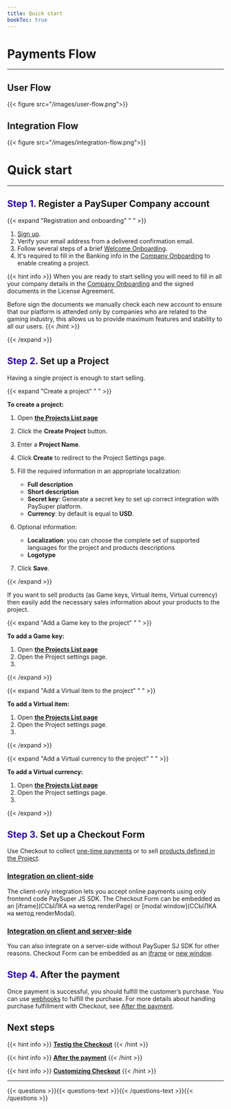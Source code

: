 ```yaml
---
title: Quick start
bookToc: true
---
```


# Payments Flow
***

## User Flow

{{< figure src="/images/user-flow.png">}}

## Integration Flow

{{< figure src="/images/integration-flow.png">}}

# Quick start
***

## <span style="color:#2e00a8;">Step 1.</span> Register a PaySuper Company account

{{< expand "Registration and onboarding" " " >}}

1. [Sign up](https://paysupermgmt.tst.protocol.one).
2. Verify your email address from a delivered confirmation email.
3. Follow several steps of a brief [Welcome Onboarding](https://paysupermgmt.tst.protocol.one/profile).
4. It's required to fill in the Banking info in the [Company Onboarding](https://paysupermgmt.tst.protocol.one/company) to enable creating a project.

{{< hint info >}}
When you are ready to start selling you will need to fill in all your company details in the [Company Onboarding](https://paysupermgmt.tst.protocol.one/company) and the signed documents in the License Agreement.

Before sign the documents we manually check each new account to ensure that our platform is attended only by companies who are related to the gaming industry, this allows us to provide maximum features and stability to all our users.
{{< /hint >}}

{{< /expand >}}

## <span style="color:#2e00a8;">Step 2.</span> Set up a Project

Having a single project is enough to start selling. 

{{< expand "Create a project" " " >}}

**To create a project:**

1. Open [**the Projects List page**](https://paysupermgmt.tst.protocol.one/projects/)
2. Click the **Create Project** button.
3. Enter a **Project Name**. 
4. Click **Create** to redirect to the Project Settings page.
5. Fill the required information in an appropriate localization:

    * **Full description**
    * **Short description**
    * **Secret key**: Generate a secret key to set up correct integration with PaySuper platform.
    * **Currency**: by default is equal to **USD**.
6. Optional information:

    * **Localization**: you can choose the complete set of supported languages for the project and products descriptions
    * **Logotype**

7. Click **Save**.

{{< /expand >}}

If you want to sell products (as Game keys, Virtual items, Virtual currency) then easily add the necessary sales information about your products to the project.

{{< expand "Add a Game key to the project" " " >}}

**To add a Game key:**

1. Open [**the Projects List page**](https://paysupermgmt.tst.protocol.one/projects/)
2. Open the Project settings page.
3. 

{{< /expand >}}

{{< expand "Add a Virtual item to the project" " " >}}

**To add a Virtual item:**

1. Open [**the Projects List page**](https://paysupermgmt.tst.protocol.one/projects/)
2. Open the Project settings page.
3. 

{{< /expand >}}

{{< expand "Add a Virtual currency to the project" " " >}}

**To add a Virtual currency:**

1. Open [**the Projects List page**](https://paysupermgmt.tst.protocol.one/projects/)
2. Open the Project settings page.
3. 

{{< /expand >}}

## <span style="color:#2e00a8;">Step 3.</span> Set up a Checkout Form

Use Checkout to collect [one-time payments](/docs/payments/#simple-checkout) or to sell [products defined in the Project](/docs/payments/#typed-checkout).

### [Integration on client-side](/docs/payments/sdk-integration/)

The client-only integration lets you accept online payments using only frontend code PaySuper JS SDK. The Checkout Form can be embedded as an [iframe](ССЫЛКА на метод renderPage) or [modal window](ССЫЛКА на метод renderModal).

### [Integration on client and server-side](/docs/payments/integration/)

You can also integrate on a server-side without PaySuper SJ SDK for other reasons. Checkout Form can be embedded as an [iframe](ССЫЛКА) or [new window](ССЫЛКА).

## <span style="color:#2e00a8;">Step 4.</span> After the payment

Once payment is successful, you should fulfill the customer’s purchase. You can use [webhooks](ССЫЛКА) to fulfill the purchase. For more details about handling purchase fulfillment with Checkout, see [After the payment](/docs/payments/fulfillment/).

## Next steps

{{< hint info >}}
[**Testig the Checkout**](/docs/payments/testing/)
{{< /hint >}}

{{< hint info >}}
[**After the payment**](/docs/payments/live/)
{{< /hint >}}

{{< hint info >}}
[**Customizing Checkout**](/docs/payments/customization/)
{{< /hint >}}

***

{{< questions >}}{{< questions-text >}}{{< /questions-text >}}{{< /questions >}}